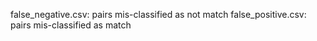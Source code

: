 false_negative.csv: pairs mis-classified as not match
false_positive.csv: pairs mis-classified as match